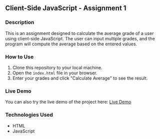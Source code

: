 <h2> Client-Side JavaScript - Assignment 1</h2>

### Description
This is an assignment designed to calculate the average grade of a user using client-side JavaScript. The user can input multiple grades, and the program will compute the average based on the entered values.

### How to Use
1. Clone this repository to your local machine.
2. Open the `index.html` file in your browser.
3. Enter your grades and click "Calculate Average" to see the result.

### Live Demo
You can also try the live demo of the project here: [Live Demo](https://julia-marquesb.github.io/JavaScript-Assign1/)

### Technologies Used
- HTML
- JavaScript

